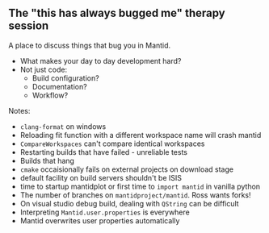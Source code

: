## The "this has always bugged me" therapy session

A place to discuss things that bug you in Mantid.
 - What makes your day to day development hard?
 - Not just code:
   - Build configuration?
   - Documentation?
   - Workflow?

Notes:
 - `clang-format` on windows
 - Reloading fit function with a different workspace name will crash mantid
 - `CompareWorkspaces` can't compare identical workspaces
 - Restarting builds that have failed - unreliable tests
 - Builds that hang
 - `cmake` occaisionally fails on external projects on download stage
 - default facility on build servers shouldn't be ISIS
 - time to startup mantidplot or first time to `import mantid` in vanilla python
 - The number of branches on `mantidproject/mantid`. Ross wants forks!
 - On visual studio debug build, dealing with `QString` can be difficult
 - Interpreting `Mantid.user.properties` is everywhere
 - Mantid overwrites user properties automatically
 
